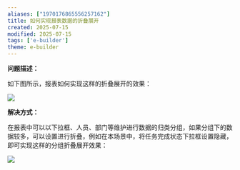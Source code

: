 ```yaml
---
aliases: ["1970176865556257162"]
title: 如何实现报表数据的折叠展开
created: 2025-07-15
modified: 2025-07-15
tags: ['e-builder']
theme: e-builder
---
```


**问题描述：**

如下图所示，报表如何实现这样的折叠展开的效果：

![](a0f1749469af987c6a4a3d4b6c08c964.jpg)

**解决方式：**

在报表中可以以下拉框、人员、部门等维护进行数据的归类分组，如果分组下的数据较多，可以设置进行折叠，例如在本场景中，将任务完成状态下拉框设置隐藏，即可实现这样的分组折叠展开效果：

![](8c3fe20ce9eebac3ef38e080f10b90bc.jpg)